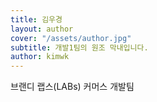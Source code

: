```yaml
---
title: 김우경
layout: author
cover: "/assets/author.jpg"
subtitle: 개발1팀의 원조 막내입니다.
author: kimwk
---
```


브랜디 랩스(LABs) 커머스 개발팀

